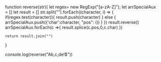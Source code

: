 function reverse(str){
let regex= new RegExp("[a-zA-Z]");
let arrSpecialAux = []
let result = []
str.split("").forEach((character, i) => {
if(regex.test(character)){
result.push(character)
} else {
arrSpecialAux.push({'char':character, "pos": i})
}
})
result.reverse()
arrSpecialAux.forEach(c =>{
result.splice(c.pos,0,c.char)
})

    return result.join("")

}

console.log(reverse("Ab,c,de!$"))
